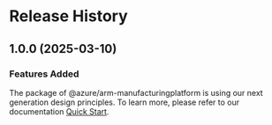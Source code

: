 # Release History
    
## 1.0.0 (2025-03-10)

### Features Added

The package of @azure/arm-manufacturingplatform is using our next generation design principles. To learn more, please refer to our documentation [Quick Start](https://aka.ms/azsdk/js/mgmt/quickstart).
